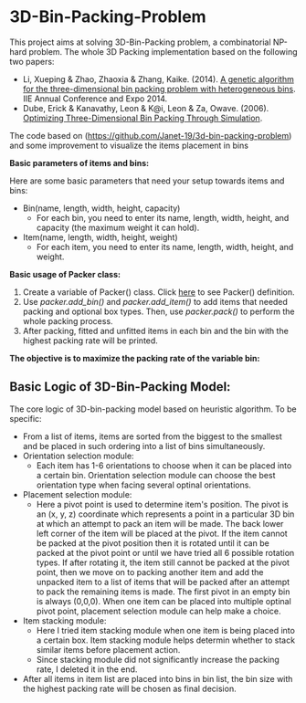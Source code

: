 # 3D-Bin-Packing-Problem
This project aims at solving 3D-Bin-Packing problem, a combinatorial NP-hard problem.
The whole 3D Packing implementation based on the following two papers:
- Li, Xueping & Zhao, Zhaoxia & Zhang, Kaike. (2014). [A genetic algorithm for the three-dimensional bin packing problem with heterogeneous bins](https://github.com/Janet-19/3d-bin-packing-problem/blob/master/Reference/3DBPP_ISERC_Final.revHEAD.pdf). IIE Annual Conference and Expo 2014. 
- Dube, Erick & Kanavathy, Leon & K@i, Leon & Za, Owave. (2006). [Optimizing Three-Dimensional Bin Packing Through Simulation](https://github.com/Janet-19/3d-bin-packing-problem/blob/master/Reference/erick_dube_507-034.pdf). 

The code based on (https://github.com/Janet-19/3d-bin-packing-problem) and some improvement to visualize the items placement in bins

**Basic parameters of items and bins:**

Here are some basic parameters that need your setup towards items and bins:
- Bin(name, length, width, height, capacity)
  - For each bin, you need to enter its name, length, width, height, and capacity (the maximum weight it can hold).
- Item(name, length, width, height, weight)
  - For each item, you need to enter its name, length, width, height, and weight.

**Basic usage of Packer class:**
1. Create a variable of Packer() class. Click [here](https://github.com/Janet-19/3d-bin-packing-problem/blob/master/main_model/packer.ipynb) to see Packer() definition.
2. Use *packer.add_bin()* and *packer.add_item()* to add items that needed packing and optional box types. Then, use *packer.pack()* to perform the whole packing process.
3. After packing, fitted and unfitted items in each bin and the bin with the highest packing rate will be printed.

**The objective is to maximize the packing rate of the variable bin:**

Basic Logic of 3D-Bin-Packing Model:
---------------------

The core logic of 3D-bin-packing model based on heuristic algorithm. To be specific:
- From a list of items, items are sorted from the biggest to the smallest and be placed in such ordering into a list of bins simultaneously.
- Orientation selection module: 
  - Each item has 1-6 orientations to choose when it can be placed into a certain bin. Orientation selection module can choose the best orientation type when facing several optinal orientations.
- Placement selection module: 
  - Here a pivot point is used to determine item's position. The pivot is an (x, y, z) coordinate which represents a point in a particular 3D bin at which an attempt to pack an item will be made. The back lower left corner of the item will be placed at the pivot. If the item cannot be packed at the pivot position then it is rotated until it can be packed at the pivot point or until we have tried all 6 possible rotation types. If after rotating it, the item still cannot be packed at the pivot point, then we move on to packing another item and add the unpacked item to a list of items that will be packed after an attempt to pack the remaining items is made. The first pivot in an empty bin is always (0,0,0). When one item can be placed into multiple optinal pivot point, placement selection module can help make a choice.
- Item stacking module:
  - Here I tried item stacking module when one item is being placed into a certain box. Item stacking module helps determin whether to stack similar items before placement action.
  - Since stacking module did not significantly increase the packing rate, I deleted it in the end.
- After all items in item list are placed into bins in bin list, the bin size with the highest packing rate will be chosen as final decision.




